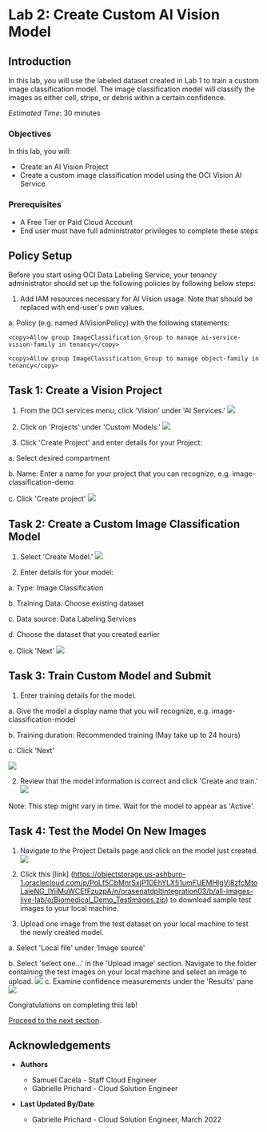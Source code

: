 # Lab 2: Create Custom AI Vision Model

## Introduction
In this lab, you will use the labeled dataset created in Lab 1 to train a custom image classification model. The image classification model will classify the images as either cell, stripe, or debris within a certain confidence.

*Estimated Time*: 30 minutes

### Objectives

In this lab, you will:
- Create an AI Vision Project
- Create a custom image classification model using the OCI Vision AI Service

### Prerequisites

- A Free Tier or Paid Cloud Account
- End user must have full administrator privileges to complete these steps

## **Policy Setup**

Before you start using OCI Data Labeling Service, your tenancy administrator should set up the following policies by following below steps:

1. Add IAM resources necessary for AI Vision usage. Note that <values> should be replaced with end-user's own values.

  a. Policy (e.g. named AIVisionPolicy) with the following statements:
  ```
  <copy>Allow group ImageClassification_Group to manage ai-service-vision-family in tenancy</copy>
  ```
  ```
  <copy>Allow group ImageClassification_Group to manage object-family in tenancy</copy>
  ```


## **Task 1:** Create a Vision Project

1. From the OCI services menu, click 'Vision' under 'AI Services.'
![](./images/vision.png)

2. Click on 'Projects' under 'Custom Models.'
![](./images/click-on-projects.png)

3. Click 'Create Project' and enter details for your Project:

  a. Select desired compartment

  b. Name: Enter a name for your project that you can recognize, e.g. image-classification-demo

  c. Click 'Create project'
  ![](./images/create-project.png)

## **Task 2:** Create a Custom Image Classification Model

1. Select 'Create Model.'
![](./images/create-model.png)

2. Enter details for your model:

  a. Type: Image Classification

  b. Training Data: Choose existing dataset

  c. Data source: Data Labeling Services

  d. Choose the dataset that you created earlier

  e. Click 'Next'
  ![](./images/model-details.png)

## **Task 3:** Train Custom Model and Submit
1. Enter training details for the model.

  a. Give the model a display name that you will recognize, e.g. image-classification-model

  b. Training duration: Recommended training (May take up to 24 hours)

  c. Click 'Next'

  ![](./images/model-training-details.png)


2. Review that the model information is correct and click 'Create and train.'
![](./images/create-and-train.png)

Note: This step might vary in time. Wait for the model to appear as 'Active'.

## **Task 4:** Test the Model On New Images

1. Navigate to the Project Details page and click on the model just created.
![](./images/project-detail-page.png)

2. Click this [link] (https://objectstorage.us-ashburn-1.oraclecloud.com/p/PoLf5CbMnrSxjP1DEhYLX51umFUEMHIgVj8zfcMtoLaieNG_IYiiMuWCEfFzuzpA/n/orasenatdpltintegration03/b/all-images-live-lab/o/Biomedical_Demo_TestImages.zip) to download sample test images to your local machine.

3. Upload one image from the test dataset on your local machine to test the newly created model.

  a. Select 'Local file' under 'Image source'

  b. Select 'select one...' in the 'Upload image' section. Navigate to the folder containing the test images on your local machine and select an image to upload.
  ![](./images/upload-image.png)
   c. Examine confidence measurements under the 'Results' pane
   ![](./images/test-image.png)





Congratulations on completing this lab!

[Proceed to the next section](#next).

## Acknowledgements
* **Authors**
    * Samuel Cacela - Staff Cloud Engineer
    * Gabrielle Prichard - Cloud Solution Engineer

* **Last Updated By/Date**
    * Gabrielle Prichard - Cloud Solution Engineer, March 2022

